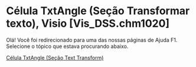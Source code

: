 
# Célula TxtAngle (Seção Transformar texto), Visio [Vis_DSS.chm1020]

Olá! Você foi redirecionado para uma das nossas páginas de Ajuda F1. Selecione o tópico que estava procurando abaixo.

[Célula TxtAngle (Seção Text Transform)](http://msdn.microsoft.com/library/b8482cd8-5205-40ef-b4e1-4ceb197ac80f%28Office.15%29.aspx)
